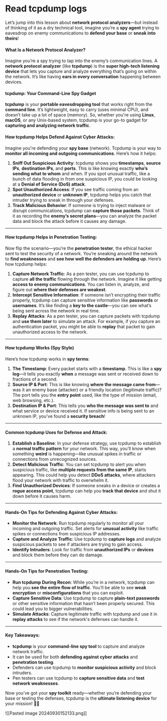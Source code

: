 # Read tcpdump logs

Let’s jump into this lesson about **network protocol analyzers**—but instead of thinking of it as a dry technical tool, imagine you’re a **spy agent** trying to eavesdrop on enemy communications to **defend your base** or **sneak into theirs**!

#### **What Is a Network Protocol Analyzer?**

Imagine you’re a spy trying to tap into the enemy’s communication lines. A **network protocol analyzer** (like **tcpdump**) is the **super high-tech listening device** that lets you capture and analyze everything that’s going on within the network. It’s like having **ears in every conversation** happening between devices.

#### **tcpdump: Your Command-Line Spy Gadget**

**tcpdump** is your **portable eavesdropping tool** that works right from the **command line**. It’s lightweight, easy to carry (uses minimal CPU), and doesn’t take up a lot of space (memory). So, whether you're using **Linux**, **macOS**, or any Unix-based system, tcpdump is your go-to gadget for **capturing and analyzing network traffic**.

#### **How tcpdump Helps Defend Against Cyber Attacks:**

Imagine you're defending your **spy base** (network). Tcpdump is your way to **monitor all incoming and outgoing communications**. Here’s how it helps:

1. **Sniff Out Suspicious Activity**: tcpdump shows you **timestamps**, **source IPs**, **destination IPs**, and **ports**. This is like knowing exactly **who’s sending what to whom** and when. If you spot unusual traffic, like a bunch of data flooding in from one suspicious IP, you could be looking at a **Denial of Service (DoS) attack**.
2. **Spot Unauthorized Access**: If you see traffic coming from an **unauthorized device** or **unknown IP**, tcpdump helps you catch that intruder trying to sneak in through your defenses.
3. **Track Malicious Behavior**: If someone is trying to inject malware or disrupt communications, tcpdump can **capture those packets**. Think of it as recording the **enemy’s secret plans**—you can analyze the packet data and block the attack before it causes any damage.

***

#### **How tcpdump Helps in Penetration Testing:**

Now flip the scenario—you’re the **penetration tester**, the ethical hacker sent to test the security of a network. You’re sneaking around the network to **find weaknesses** and **see how well the defenders are holding up**. Here’s how tcpdump helps:

1. **Capture Network Traffic**: As a pen tester, you can use tcpdump to capture **all the traffic** flowing through the network. Imagine it like getting **access to enemy communications**. You can listen in, analyze, and figure out **where their defenses are weakest**.
2. **Intercept Sensitive Information**: If someone isn’t encrypting their traffic properly, tcpdump can capture sensitive information like **passwords** or **usernames**. It’s like finding a **key to the castle**—you can see what’s being sent across the network in real time.
3. **Replay Attacks**: As a pen tester, you can capture packets with tcpdump and **use them later** to simulate an attack. For example, if you capture an authentication packet, you might be able to **replay** that packet to gain unauthorized access to the network.

***

#### **How tcpdump Works (Spy Style)**

Here’s how tcpdump works in **spy terms**:

1. **The Timestamp**: Every packet starts with a **timestamp**. This is like a **spy log**—it tells you exactly **when** a message was sent or received down to fractions of a second.
2. **Source IP & Port**: This is like knowing **where the message came from**—was it an enemy base (attacker) or a friendly location (legitimate traffic)? The port tells you the **entry point** used, like the type of mission (email, web browsing, etc.).
3. **Destination IP & Port**: This tells you **who the message was sent to** and what service or device received it. If sensitive info is being sent to an unknown IP, you’ve found a **security breach**!

***

#### **Common tcpdump Uses for Defense and Attack:**

1. **Establish a Baseline**: In your defense strategy, use tcpdump to establish a **normal traffic pattern** for your network. This way, you’ll know when something **weird** is happening—like unusual spikes in traffic or connections from unrecognized sources.
2. **Detect Malicious Traffic**: You can set tcpdump to alert you when suspicious traffic, like **multiple requests from the same IP**, starts appearing. This could help you detect **DDoS attacks**, where attackers flood your network with traffic to overwhelm it.
3. **Find Unauthorized Devices**: If someone sneaks in a device or creates a **rogue access point**, tcpdump can help you **track that device** and shut it down before it causes harm.

***

#### **Hands-On Tips for Defending Against Cyber Attacks:**

* **Monitor the Network**: Run tcpdump regularly to monitor all your incoming and outgoing traffic. Set alerts for **unusual activity** like traffic spikes or connections from suspicious IP addresses.
* **Capture and Analyze Traffic**: Use tcpdump to **capture logs** and analyze suspicious packets to see if attackers are trying to gain access.
* **Identify Intruders**: Look for traffic from **unauthorized IPs** or **devices** and block them before they can do damage.

***

#### **Hands-On Tips for Penetration Testing:**

* **Run tcpdump During Recon**: While you’re in a network, tcpdump can help you **see the entire flow of traffic**. You’ll be able to see **weak encryption** or **misconfigurations** that you can exploit.
* **Capture Sensitive Data**: Use tcpdump to capture **plain-text passwords** or other sensitive information that hasn’t been properly secured. This could lead you to bigger vulnerabilities.
* **Simulate Attacks**: Capture legitimate traffic with tcpdump and use it in **replay attacks** to see if the network's defenses can handle it.

***

#### **Key Takeaways:**

* **tcpdump** is your **command-line spy tool** to capture and analyze network traffic.
* It can be used for both **defending against cyber attacks** and **penetration testing**.
* Defenders can use tcpdump to **monitor suspicious activity** and block intruders.
* Pen testers can use tcpdump to **capture sensitive data** and **test network weaknesses**.

Now you’ve got your **spy toolkit** ready—whether you’re defending your base or testing the defenses, tcpdump is the **ultimate listening device** for your mission! 🕵️‍♂️

!\[\[Pasted image 20240930152133.png]]
